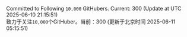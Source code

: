 Committed to Following `10,000` GitHubers. Current: <!-- FOLLOWING_COUNT -->300<!-- FOLLOWING_COUNT --> (Update at UTC <!-- LAST_UPDATED -->2025-06-10 21:15:51<!-- LAST_UPDATED -->)<br>
致力于关注`10,000`个GitHuber。当前：<!-- FOLLOWING_COUNT -->300<!-- FOLLOWING_COUNT --> (更新于北京时间 <!-- LAST_UPDATED_CST -->2025-06-11 05:15:51<!-- LAST_UPDATED_CST -->)
